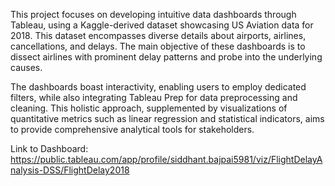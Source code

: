This project focuses on developing intuitive data dashboards through Tableau, using a Kaggle-derived dataset showcasing US Aviation data for 2018. This dataset encompasses diverse details about airports, airlines, cancellations, and delays. The main objective of these dashboards is to dissect airlines with prominent delay patterns and probe into the underlying causes.

The dashboards boast interactivity, enabling users to employ dedicated filters, while also integrating Tableau Prep for data preprocessing and cleaning. This holistic approach, supplemented by visualizations of quantitative metrics such as linear regression and statistical indicators, aims to provide comprehensive analytical tools for stakeholders.

Link to Dashboard: https://public.tableau.com/app/profile/siddhant.bajpai5981/viz/FlightDelayAnalysis-DSS/FlightDelay2018
